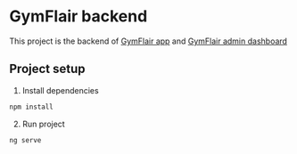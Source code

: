 # GymFlair backend

This project is the backend of [GymFlair app](https://github.com/saifeddinbahri/gym_flair_app_flutter.git) and [GymFlair admin dashboard](https://github.com/saifeddinbahri/gymfalir_admin_dashboard_angular.git)

## Project setup
1. Install dependencies
```bash
npm install
```
2. Run project
```bash
ng serve
```
